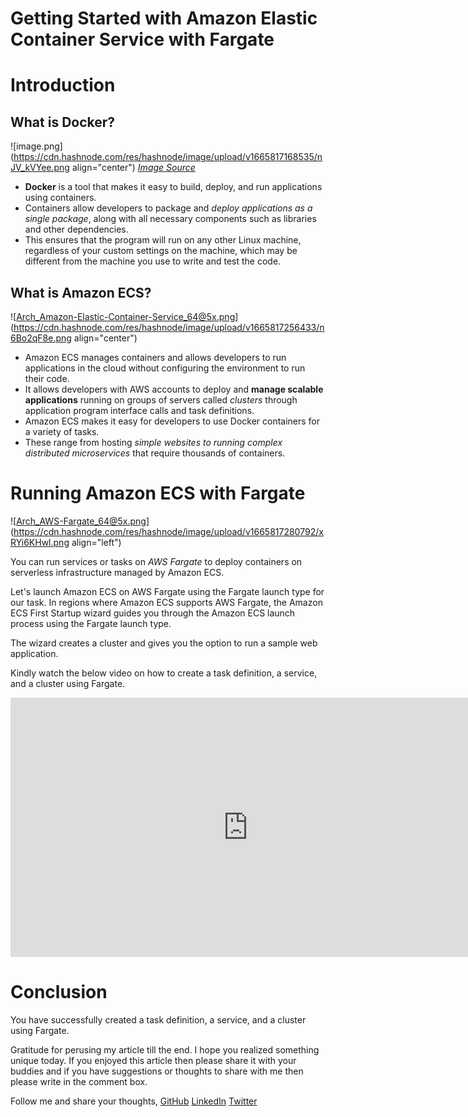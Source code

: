 # Getting Started with Amazon Elastic Container Service with Fargate

# Introduction

## What is Docker?


![image.png](https://cdn.hashnode.com/res/hashnode/image/upload/v1665817168535/nJV_kVYee.png align="center")
*[Image Source](https://umbrella.cisco.com/blog/considering-docker-consider-security-first)*

- **Docker** is a tool that makes it easy to build, deploy, and run applications using containers. 
- Containers allow developers to package and *deploy applications as a single package*, along with all necessary components such as libraries and other dependencies.
- This ensures that the program will run on any other Linux machine, regardless of your custom settings on the machine, which may be different from the machine you use to write and test the code.


## What is Amazon ECS?


![Arch_Amazon-Elastic-Container-Service_64@5x.png](https://cdn.hashnode.com/res/hashnode/image/upload/v1665817256433/n6Bo2qF8e.png align="center")


- Amazon ECS manages containers and allows developers to run applications in the cloud without configuring the environment to run their code. 
- It allows developers with AWS accounts to deploy and **manage scalable applications** running on groups of servers called *clusters* through application program interface calls and task definitions.
- Amazon ECS makes it easy for developers to use Docker containers for a variety of tasks. 
- These range from hosting *simple websites to running complex distributed microservices* that require thousands of containers.


# Running Amazon ECS with Fargate


![Arch_AWS-Fargate_64@5x.png](https://cdn.hashnode.com/res/hashnode/image/upload/v1665817280792/xRYi6KHwl.png align="left")

You can run services or tasks on *AWS Fargate* to deploy containers on serverless infrastructure managed by Amazon ECS.

Let's launch Amazon ECS on AWS Fargate using the Fargate launch type for our task. In regions where Amazon ECS supports AWS Fargate, the Amazon ECS First Startup wizard guides you through the Amazon ECS launch process using the Fargate launch type.

The wizard creates a cluster and gives you the option to run a sample web application.

Kindly watch the below video on how to create a task definition, a service, and a cluster using Fargate.

<iframe width="760" height="415" src="https://www.youtube.com/embed/UY9ishwjFYQ" title="YouTube video player" frameborder="0" allow="accelerometer; autoplay; clipboard-write; encrypted-media; gyroscope; picture-in-picture" allowfullscreen></iframe>

# Conclusion

You have successfully created a task definition, a service, and a cluster using Fargate.


Gratitude for perusing my article till the end. I hope you realized something unique today. If you enjoyed this article then please share it with your buddies and if you have suggestions or thoughts to share with me then please write in the comment box.


Follow me and share your thoughts,
[GitHub](https://github.com/MakendranG)
[LinkedIn](https://www.linkedin.com/in/makendran/)
[Twitter](https://twitter.com/MakendranG)




